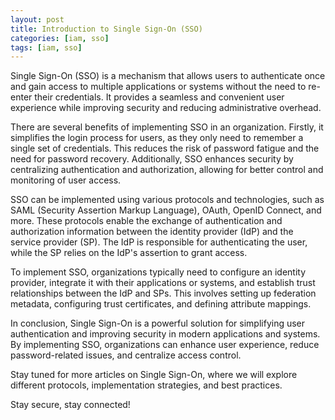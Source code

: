 ```yaml
---
layout: post
title: Introduction to Single Sign-On (SSO)
categories: [iam, sso]
tags: [iam, sso]
---
```


Single Sign-On (SSO) is a mechanism that allows users to authenticate once and gain access to multiple applications or systems without the need to re-enter their credentials. It provides a seamless and convenient user experience while improving security and reducing administrative overhead.

There are several benefits of implementing SSO in an organization. Firstly, it simplifies the login process for users, as they only need to remember a single set of credentials. This reduces the risk of password fatigue and the need for password recovery. Additionally, SSO enhances security by centralizing authentication and authorization, allowing for better control and monitoring of user access.

SSO can be implemented using various protocols and technologies, such as SAML (Security Assertion Markup Language), OAuth, OpenID Connect, and more. These protocols enable the exchange of authentication and authorization information between the identity provider (IdP) and the service provider (SP). The IdP is responsible for authenticating the user, while the SP relies on the IdP's assertion to grant access.

To implement SSO, organizations typically need to configure an identity provider, integrate it with their applications or systems, and establish trust relationships between the IdP and SPs. This involves setting up federation metadata, configuring trust certificates, and defining attribute mappings.

In conclusion, Single Sign-On is a powerful solution for simplifying user authentication and improving security in modern applications and systems. By implementing SSO, organizations can enhance user experience, reduce password-related issues, and centralize access control.

Stay tuned for more articles on Single Sign-On, where we will explore different protocols, implementation strategies, and best practices.

Stay secure, stay connected!